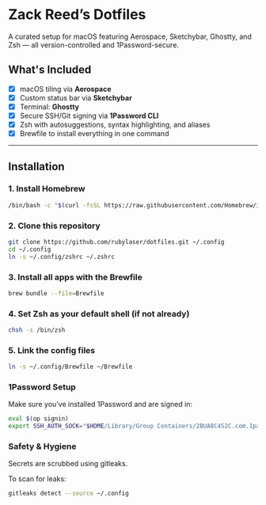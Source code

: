 # Zack Reed’s Dotfiles

A curated setup for macOS featuring Aerospace, Sketchybar, Ghostty, and Zsh — all version-controlled and 1Password-secure.

## What's Included

- [x] macOS tiling via **Aerospace**
- [x] Custom status bar via **Sketchybar**
- [x] Terminal: **Ghostty**
- [x] Secure SSH/Git signing via **1Password CLI**
- [x] Zsh with autosuggestions, syntax highlighting, and aliases
- [x] Brewfile to install everything in one command

---

## Installation

### 1. Install Homebrew

```bash
/bin/bash -c "$(curl -fsSL https://raw.githubusercontent.com/Homebrew/install/HEAD/install.sh)"
```

### 2. Clone this repository

```bash
git clone https://github.com/rubylaser/dotfiles.git ~/.config
cd ~/.config
ln -s ~/.config/zshrc ~/.zshrc
```

### 3. Install all apps with the Brewfile

```bash
brew bundle --file=Brewfile
```

### 4. Set Zsh as your default shell (if not already)

```bash
chsh -s /bin/zsh
```

### 5. Link the config files

```bash
ln -s ~/.config/Brewfile ~/Brewfile
```

### 1Password Setup
Make sure you’ve installed 1Password and are signed in:

```bash
eval $(op signin)
export SSH_AUTH_SOCK="$HOME/Library/Group Containers/2BUA8C4S2C.com.1password/t/agent.sock"
```

### Safety & Hygiene
Secrets are scrubbed using gitleaks.

To scan for leaks:

```bash
gitleaks detect --source ~/.config
```
